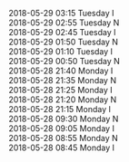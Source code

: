 2018-05-29 03:15 Tuesday  I  
2018-05-29 02:55 Tuesday  N  
2018-05-29 02:45 Tuesday  I  
2018-05-29 01:50 Tuesday  N  
2018-05-29 01:10 Tuesday  I  
2018-05-29 00:50 Tuesday  N  
2018-05-28 21:40 Monday  I  
2018-05-28 21:35 Monday  N  
2018-05-28 21:25 Monday  I  
2018-05-28 21:20 Monday  N  
2018-05-28 21:15 Monday  I  
2018-05-28 09:30 Monday  N  
2018-05-28 09:05 Monday  I  
2018-05-28 08:55 Monday  N  
2018-05-28 08:45 Monday  I  

